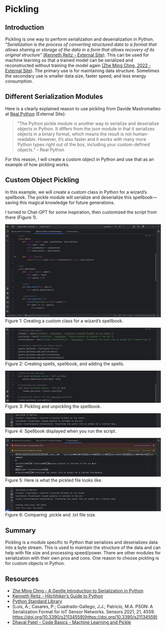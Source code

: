 # Pickling

## Introduction
Pickling is one way to perform serialization and deserialization in Python. *"Serialization is the process of converting structured data to a format that allows sharing or storage of the data in a form that allows recovery of its original structure"* [(Kenneth Reitz - External Site)](https://docs.python-guide.org/scenarios/serialization/). This can be used for machine learning so that a trained model can be serialized and reconstructed without training the model again [(Zhe Ming Chng, 2022 - External Site](https://machinelearningmastery.com/a-gentle-introduction-to-serialization-for-python/#:~:text=Serialization%20refers%20to%20the%20process,the%20reverse%20process%20of%20deserialization.)). The primary use is for maintaining data structure. Sometimes the secondary use is smaller data size, faster speed, and less energy consumption.

## Different Serialization Modules
Here is a clearly explained reason to use pickling from Davide Mastromatteo at [Real Python](https://realpython.com/python-pickle-module/) (External Site):
>"The Python pickle module is another way to serialize and deserialize objects in Python. It differs from the json module in that it serializes objects in a binary format, which means the result is not human-readable. However, it’s also faster and it works with many more Python types right out of the box, including your custom-defined objects." – Real Python

For this reason, I will create a custom object in Python and use that as an example of how pickling works.

## Custom Object Pickling
In this example, we will create a custom class in Python for a wizard’s spellbook. The pickle module will serialize and deserialize this spellbook—saving this magical knowledge for future generations.

I turned to Chat-GPT for some inspiration, then customized the script from there (Figure 1).

![Figure 1: Creating a custom class for a wizard’s spellbook.](https://github.com/DMTurnipseed/dmturnipseed.github.io/blob/gh-pages/Figure1P.png?raw=true)
Figure 1: Creating a custom class for a wizard’s spellbook.

![Figure 2: Creating spells, spellbook, and adding the spells.](https://github.com/DMTurnipseed/dmturnipseed.github.io/blob/main/Figure2P.png?raw=true)
Figure 2: Creating spells, spellbook, and adding the spells.

![Figure 3: Pickling and unpickling the spellbook.](https://github.com/DMTurnipseed/dmturnipseed.github.io/blob/main/Figure3P.png?raw=true)
Figure 3: Pickling and unpickling the spellbook.

![Figure 4: Spellbook displayed when you run the script.](https://github.com/DMTurnipseed/dmturnipseed.github.io/blob/main/Figure4P.png?raw=true)
Figure 4: Spellbook displayed when you run the script.

![Figure 5: Here is what the pickled file looks like.](https://github.com/DMTurnipseed/dmturnipseed.github.io/blob/main/Figure5P.png?raw=true)
Figure 5: Here is what the pickled file looks like.

![Figure 6: Comparing .pickle and .txt file size.](https://github.com/DMTurnipseed/dmturnipseed.github.io/blob/main/Figure6P.png?raw=true)
Figure 6: Comparing .pickle and .txt file size.

## Summary
Pickling is a module specific to Python that serializes and deserializes data into a byte stream. This is used to maintain the structure of the data and can help with file size and processing speed/power. There are other modules for serialization with their own pros and cons. One reason to choose pickling is for custom objects in Python.

## Resources
- [Zhe Ming Chng - A Gentle Introduction to Serialization in Python](https://machinelearningmastery.com/a-gentle-introduction-to-serialization-for-python/#:~:text=Serialization%20refers%20to%20the%20process,the%20reverse%20process%20of%20deserialization.)
- [Kenneth Reitz - Hitchhiker’s Guide to Python](https://docs.python-guide.org/scenarios/serialization/)
- [Python Standard Library](https://docs.python.org/3/library/pickle.html)
- [Luis, Á.; Casares, P.; Cuadrado-Gallego, J.J.; Patricio, M.A. PSON: A Serialization Format for IoT Sensor Networks. Sensors 2021, 21, 4559. https://doi.org/10.3390/s21134559](https://doi.org/10.3390/s21134559)
- [Dhaval Patel - Code Basics - Machine Learning and Pickle](https://www.youtube.com/watch?v=KfnhNlD8WZI&ab_channel=codebasics)
